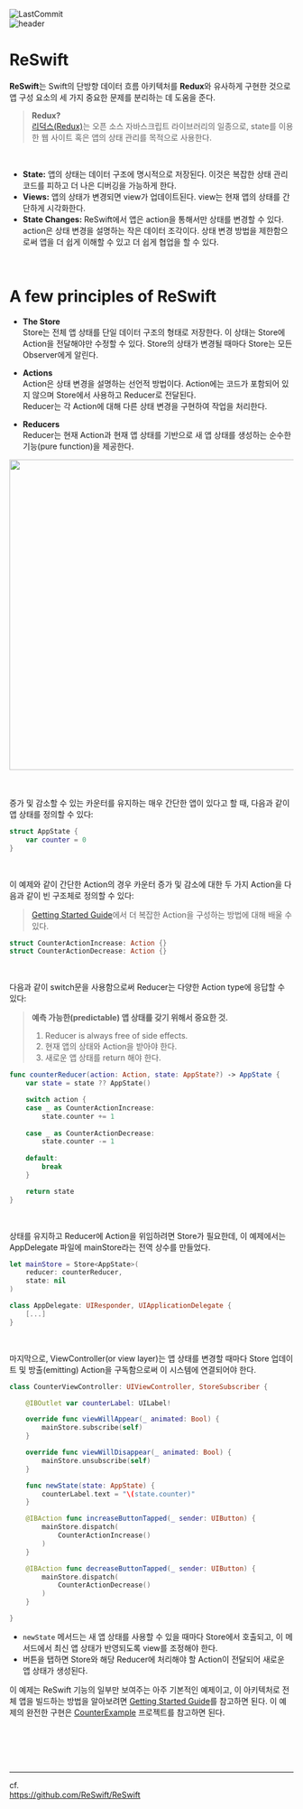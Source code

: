 ![LastCommit](https://img.shields.io/github/last-commit/haanwave/reswift-learning?color=3182F6) <br>
![header](https://capsule-render.vercel.app/api?type=waving&color=gradient&height=200&text=Let's%20learn%20ReSwift%20!&fontSize=45&fontColor=ffffff)

# ReSwift
**ReSwift**는 Swift의 단방향 데이터 흐름 아키텍처를 **Redux**와 유사하게 구현한 것으로 앱 구성 요소의 세 가지 중요한 문제를 분리하는 데 도움을 준다.
> **Redux?**<br>
> <a href="https://github.com/reduxjs/redux">리덕스(Redux)</a>는 오픈 소스 자바스크립트 라이브러리의 일종으로, state를 이용한 웹 사이트 혹은 앱의 상태 관리를 목적으로 사용한다.

<br>

- **State:** 앱의 상태는 데이터 구조에 명시적으로 저장된다. 이것은 복잡한 상태 관리 코드를 피하고 더 나은 디버깅을 가능하게 한다.
- **Views:** 앱의 상태가 변경되면 view가 업데이트된다. view는 현재 앱의 상태를 간단하게 시각화한다.
- **State Changes:** ReSwift에서 앱은 action을 통해서만 상태를 변경할 수 있다. action은 상태 변경을 설명하는 작은 데이터 조각이다. 상태 변경 방법을 제한함으로써 앱을 더 쉽게 이해할 수 있고 더 쉽게 협업을 할 수 있다.

<br>

# A few principles of ReSwift
- **The Store**<br>
Store는 전체 앱 상태를 단일 데이터 구조의 형태로 저장한다. 이 상태는 Store에 Action을 전달해야만 수정할 수 있다. Store의 상태가 변경될 때마다 Store는 모든 Observer에게 알린다.

- **Actions**<br>
Action은 상태 변경을 설명하는 선언적 방법이다. Action에는 코드가 포함되어 있지 않으며 Store에서 사용하고 Reducer로 전달된다.<br>
Reducer는 각 Action에 대해 다른 상태 변경을 구현하여 작업을 처리한다.

- **Reducers**<br>
Reducer는 현재 Action과 현재 앱 상태를 기반으로 새 앱 상태를 생성하는 순수한 기능(pure function)을 제공한다.

<div align=center>
<image src="https://user-images.githubusercontent.com/80438047/155837832-37d9407c-b31c-44c2-ac00-1e340d4de3ad.png" width="550">
</div>

<br>
<br>

증가 및 감소할 수 있는 카운터를 유지하는 매우 간단한 앱이 있다고 할 때, 다음과 같이 앱 상태를 정의할 수 있다:
```swift
struct AppState {
    var counter = 0
}
```

<br>

이 예제와 같이 간단한 Action의 경우 카운터 증가 및 감소에 대한 두 가지 Action을 다음과 같이 빈 구조체로 정의할 수 있다:
> <a href="http://reswift.github.io/ReSwift/master/getting-started-guide.html">Getting Started Guide</a>에서 더 복잡한 Action을 구성하는 방법에 대해 배울 수 있다.
```swift
struct CounterActionIncrease: Action {}
struct CounterActionDecrease: Action {}
```

<br>

다음과 같이 switch문을 사용함으로써 Reducer는 다양한 Action type에 응답할 수 있다:
> **예측 가능한(predictable) 앱 상태를 갖기 위해서 중요한 것.**
> 1. Reducer is always free of side effects.
> 2. 현재 앱의 상태와 Action을 받아야 한다.
> 3. 새로운 앱 상태를 return 해야 한다.
```swift
func counterReducer(action: Action, state: AppState?) -> AppState {
    var state = state ?? AppState()

    switch action {
    case _ as CounterActionIncrease:
        state.counter += 1
    
    case _ as CounterActionDecrease:
        state.counter -= 1
    
    default:
        break
    }

    return state
}
```

<br>

상태를 유지하고 Reducer에 Action을 위임하려면 Store가 필요한데, 이 예제에서는 AppDelegate 파일에 mainStore라는 전역 상수를 만들었다.
```swift
let mainStore = Store<AppState>(
    reducer: counterReducer,
    state: nil
)

class AppDelegate: UIResponder, UIApplicationDelegate {
	[...]
}
```

<br>

마지막으로, ViewController(or view layer)는 앱 상태를 변경할 때마다 Store 업데이트 및 방출(emitting) Action을 구독함으로써 이 시스템에 연결되어야 한다.
```swift
class CounterViewController: UIViewController, StoreSubscriber {

    @IBOutlet var counterLabel: UILabel!

    override func viewWillAppear(_ animated: Bool) {
        mainStore.subscribe(self)
    }

    override func viewWillDisappear(_ animated: Bool) {
        mainStore.unsubscribe(self)
    }

    func newState(state: AppState) {
        counterLabel.text = "\(state.counter)"
    }

    @IBAction func increaseButtonTapped(_ sender: UIButton) {
        mainStore.dispatch(
            CounterActionIncrease()
        )
    }

    @IBAction func decreaseButtonTapped(_ sender: UIButton) {
        mainStore.dispatch(
            CounterActionDecrease()
        )
    }

}
```
- ``newState`` 메서드는 새 앱 상태를 사용할 수 있을 때마다 Store에서 호출되고, 이 메서드에서 최신 앱 상태가 반영되도록 view를 조정해야 한다.
- 버튼을 탭하면 Store와 해당 Reducer에 처리해야 할 Action이 전달되어 새로운 앱 상태가 생성된다.

이 예제는 ReSwift 기능의 일부만 보여주는 아주 기본적인 예제이고, 이 아키텍처로 전체 앱을 빌드하는 방법을 알아보려면 <a href="http://reswift.github.io/ReSwift/master/getting-started-guide.html">Getting Started Guide</a>를 참고하면 된다.
이 예제의 완전한 구현은 <a href="https://github.com/ReSwift/CounterExample">CounterExample</a> 프로젝트를 참고하면 된다.

<br>
<br>
<br>
<br>

***
cf.<br>
https://github.com/ReSwift/ReSwift
